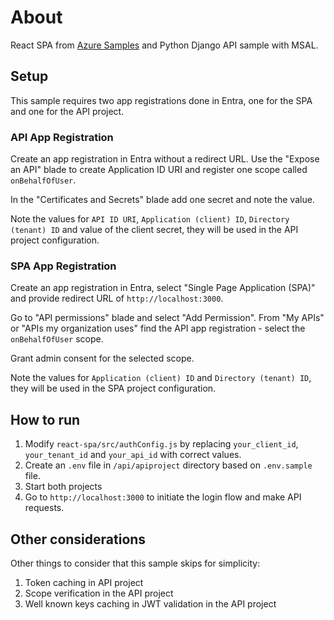 # About

React SPA from [Azure Samples](https://github.com/Azure-Samples/ms-identity-docs-code-javascript.git) and Python Django API sample with MSAL.

## Setup

This sample requires two app registrations done in Entra, one for the SPA and one for the API project.

### API App Registration

Create an app registration in Entra without a redirect URL.
Use the "Expose an API" blade to create Application ID URI and register one scope called `onBehalfOfUser`.

In the "Certificates and Secrets" blade add one secret and note the value.

Note the values for `API ID URI`, `Application (client) ID`, `Directory (tenant) ID` and value of the client secret, they will be used in the API project configuration.

### SPA App Registration

Create an app registration in Entra, select "Single Page Application (SPA)" and provide redirect URL of `http://localhost:3000`.

Go to "API permissions" blade and select "Add Permission". From "My APIs" or "APIs my organization uses" find the API app registration - select the `onBehalfOfUser` scope.

Grant admin consent for the selected scope.

Note the values for `Application (client) ID` and `Directory (tenant) ID`, they will be used in the SPA project configuration.

## How to run

1. Modify `react-spa/src/authConfig.js` by replacing `your_client_id`, `your_tenant_id` and `your_api_id` with correct values.
2. Create an `.env` file in `/api/apiproject` directory based on `.env.sample` file.
3. Start both projects
4. Go to `http://localhost:3000` to initiate the login flow and make API requests.

## Other considerations

Other things to consider that this sample skips for simplicity:
1. Token caching in API project
2. Scope verification in the API project
3. Well known keys caching in JWT validation in the API project